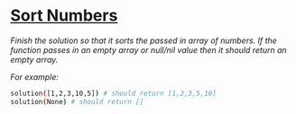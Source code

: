#     [Sort Numbers](https://www.codewars.com/kata/5174a4c0f2769dd8b1000003)
  
*Finish the solution so that it sorts the passed in array of numbers. If the function passes in an empty array or null/nil value then it should return an empty array.*

*For example:*
```sh
solution([1,2,3,10,5]) # should return [1,2,3,5,10]
solution(None) # should return []
```